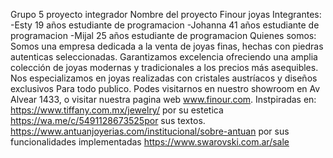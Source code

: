 Grupo 5 proyecto integrador 
Nombre del proyecto Finour joyas 
Integrantes:
-Esty 19 años estudiante de programacion
-Johanna 41 años estudiante de programacion 
-Mijal 25 años estudiante de programacion 
Quienes somos:
Somos una empresa dedicada a la venta de joyas finas, hechas con piedras autenticas seleccionadas. 
Garantizamos excelencia ofreciendo una amplia colección de joyas modernas y tradicionales a los precios más asequibles.
Nos especializamos en joyas realizadas con cristales austríacos y diseños exclusivos 
Para todo publico.
Podes visitarnos en nuestro showroom en Av Alvear 1433, o visitar nuestra pagina web www.finour.com.
Instpiradas en: https://www.tiffany.com.mx/jewelry/ por su estetica
https://wa.me/c/5491128673525por sus textos.
https://www.antuanjoyerias.com/institucional/sobre-antuan por sus funcionalidades implementadas
https://www.swarovski.com.ar/sale
